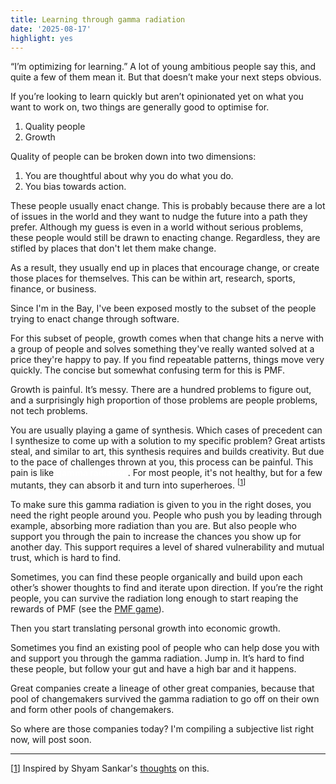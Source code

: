 ```yaml
---
title: Learning through gamma radiation
date: '2025-08-17'
highlight: yes
---
```


“I’m optimizing for learning.” A lot of young ambitious people say this, and quite a few of them mean it. But that doesn’t make your next steps obvious.

If you’re looking to learn quickly but aren’t opinionated yet on what you want to work on, two things are generally good to optimise for.

1. Quality people
2. Growth

Quality of people can be broken down into two dimensions:

1. You are thoughtful about why you do what you do.
2. You bias towards action.

These people usually enact change. This is probably because there are a lot of issues in the world and they want to nudge the future into a path they prefer. Although my guess is even in a world without serious problems, these people would still be drawn to enacting change. Regardless, they are stifled by places that don't let them make change.

As a result, they usually end up in places that encourage change, or create those places for themselves. This can be within art, research, sports, finance, or business. 

Since I'm in the Bay, I've been exposed mostly to the subset of the people trying to enact change through software.

For this subset of people, growth comes when that change hits a nerve with a group of people and solves something they've really wanted solved at a price they're happy to pay. If you find repeatable patterns, things move very quickly. The concise but somewhat confusing term for this is PMF.

Growth is painful. It’s messy. There are a hundred problems to figure out, and a surprisingly high proportion of those problems are people problems, not tech problems.

You are usually playing a game of synthesis. Which cases of precedent can I synthesize to come up with a solution to my specific problem? Great artists steal, and similar to art, this synthesis requires and builds creativity. But due to the pace of challenges thrown at you, this process can be painful. This pain is like <span style="color: white">**gamma radiation**</span>. For most people, it's not healthy, but for a few mutants, they can absorb it and turn into superheroes. <sup id="ref1">[<a href="#fn1">1</a>]</sup>

To make sure this gamma radiation is given to you in the right doses, you need the right people around you. People who push you by leading through example, absorbing more radiation than you are. But also people who support you through the pain to increase the chances you show up for another day. This support requires a level of shared vulnerability and mutual trust, which is hard to find.

Sometimes, you can find these people organically and build upon each other’s shower thoughts to find and iterate upon direction. If you’re the right people, you can survive the radiation long enough to start reaping the rewards of PMF (see the [PMF game](https://posthog.com/founders/product-market-fit-game)).

Then you start translating personal growth into economic growth.

Sometimes you find an existing pool of people who can help dose you with and support you through the gamma radiation. Jump in. It’s hard to find these people, but follow your gut and have a high bar and it happens.

Great companies create a lineage of other great companies, because that pool of changemakers survived the gamma radiation to go off on their own and form other pools of changemakers.

So where are those companies today? I'm compiling a subjective list right now, will post soon.

---

<span id="fn1">[<a href="#ref1">1</a>]</span> Inspired by Shyam Sankar's <a href="https://www.shyamsankar.com/p/gamma-radiation-the-incredible-hulk">thoughts</a> on this.
